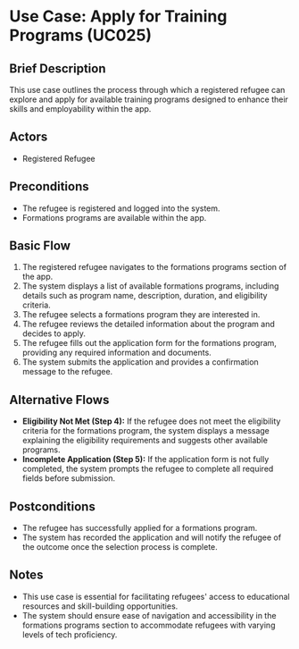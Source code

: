 
# Use Case: Apply for Training Programs (UC025)

## Brief Description
This use case outlines the process through which a registered refugee can explore and apply for available training programs designed to enhance their skills and employability within the app.

## Actors
- Registered Refugee

## Preconditions
- The refugee is registered and logged into the system.
- Formations programs are available within the app.

## Basic Flow
1. The registered refugee navigates to the formations programs section of the app.
2. The system displays a list of available formations programs, including details such as program name, description, duration, and eligibility criteria.
3. The refugee selects a formations program they are interested in.
4. The refugee reviews the detailed information about the program and decides to apply.
5. The refugee fills out the application form for the formations program, providing any required information and documents.
6. The system submits the application and provides a confirmation message to the refugee.

## Alternative Flows
- **Eligibility Not Met (Step 4):** If the refugee does not meet the eligibility criteria for the formations program, the system displays a message explaining the eligibility requirements and suggests other available programs.
- **Incomplete Application (Step 5):** If the application form is not fully completed, the system prompts the refugee to complete all required fields before submission.

## Postconditions
- The refugee has successfully applied for a formations program.
- The system has recorded the application and will notify the refugee of the outcome once the selection process is complete.

## Notes
- This use case is essential for facilitating refugees' access to educational resources and skill-building opportunities.
- The system should ensure ease of navigation and accessibility in the formations programs section to accommodate refugees with varying levels of tech proficiency.
